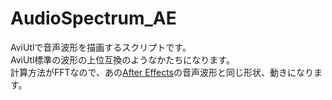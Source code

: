 # AudioSpectrum_AE

AviUtlで音声波形を描画するスクリプトです。  
AviUtl標準の波形の上位互換のようなかたちになります。  
計算方法がFFTなので、あの[After Effects](https://www.adobe.com/jp/products/aftereffects.html)の音声波形と同じ形状、動きになります。
